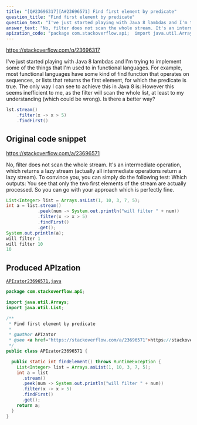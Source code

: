 ```yaml
---
title: "[Q#23696317][A#23696571] Find first element by predicate"
question_title: "Find first element by predicate"
question_text: "I've just started playing with Java 8 lambdas and I'm trying to implement some of the things that I'm used to in functional languages. For example, most functional languages have some kind of find function that operates on sequences, or lists that returns the first element, for which the predicate is true. The only way I can see to achieve this in Java 8 is: However this seems inefficient to me, as the filter will scan the whole list, at least to my understanding (which could be wrong). Is there a better way?"
answer_text: "No, filter does not scan the whole stream. It's an intermediate operation, which returns a lazy stream (actually all intermediate operations return a lazy stream). To convince you, you can simply do the following test: Which outputs: You see that only the two first elements of the stream are actually processed. So you can go with your approach which is perfectly fine."
apization_code: "package com.stackoverflow.api;  import java.util.Arrays; import java.util.List;  /**  * Find first element by predicate  *  * @author APIzator  * @see <a href=\"https://stackoverflow.com/a/23696571\">https://stackoverflow.com/a/23696571</a>  */ public class APIzator23696571 {    public static int findElement() throws RuntimeException {     List<Integer> list = Arrays.asList(1, 10, 3, 7, 5);     int a = list       .stream()       .peek(num -> System.out.println(\"will filter \" + num))       .filter(x -> x > 5)       .findFirst()       .get();     return a;   } }"
---
```


https://stackoverflow.com/q/23696317

I&#x27;ve just started playing with Java 8 lambdas and I&#x27;m trying to implement some of the things that I&#x27;m used to in functional languages.
For example, most functional languages have some kind of find function that operates on sequences, or lists that returns the first element, for which the predicate is true. The only way I can see to achieve this in Java 8 is:
However this seems inefficient to me, as the filter will scan the whole list, at least to my understanding (which could be wrong). Is there a better way?


```java
lst.stream()
    .filter(x -> x > 5)
    .findFirst()
```


## Original code snippet

https://stackoverflow.com/a/23696571

No, filter does not scan the whole stream. It&#x27;s an intermediate operation, which returns a lazy stream (actually all intermediate operations return a lazy stream). To convince you, you can simply do the following test:
Which outputs:
You see that only the two first elements of the stream are actually processed.
So you can go with your approach which is perfectly fine.

```java
List<Integer> list = Arrays.asList(1, 10, 3, 7, 5);
int a = list.stream()
            .peek(num -> System.out.println("will filter " + num))
            .filter(x -> x > 5)
            .findFirst()
            .get();
System.out.println(a);
will filter 1
will filter 10
10
```

## Produced APIzation

[`APIzator23696571.java`](https://github.com/pasqualesalza/apization-temp-data/raw/master/apizations/java/APIzator23696571.java)

```java
package com.stackoverflow.api;

import java.util.Arrays;
import java.util.List;

/**
 * Find first element by predicate
 *
 * @author APIzator
 * @see <a href="https://stackoverflow.com/a/23696571">https://stackoverflow.com/a/23696571</a>
 */
public class APIzator23696571 {

  public static int findElement() throws RuntimeException {
    List<Integer> list = Arrays.asList(1, 10, 3, 7, 5);
    int a = list
      .stream()
      .peek(num -> System.out.println("will filter " + num))
      .filter(x -> x > 5)
      .findFirst()
      .get();
    return a;
  }
}

```